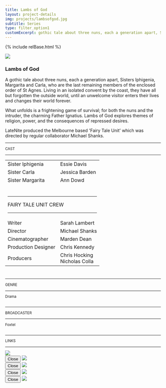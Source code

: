 ```yaml
---
title: Lambs of God
layout: project-details
img: projects/lambsofgod.jpg
subtitle: Series
type: filter_option1
customExcerpt: gothic tale about three nuns, each a generation apart, Sisters Iphigenia, Margarita and Carla, who are the last remaining members of the enclosed order of St Agnes. Living in an isolated convent by the coast, they have all but forgotten the outside world, until an unwelcome visitor enters their lives and changes their world forever.
---
```


{% include relBase.html %}

 <div id="heroImage">
            <img src="{{ relBase }}img/gallery/lambsofgod1.jpg"></div>
 <section id="details">
    <article>
      <span id="main-detail">
        <h1>Lambs of God</h1>
        <p>A gothic tale about three nuns, each a generation apart, Sisters Iphigenia, Margarita and Carla, who are
            the last remaining members of the enclosed order of St Agnes. Living in an isolated convent by the
            coast, they have all but forgotten the outside world, until an unwelcome visitor enters their lives and
            changes their world forever.
        </p>
        <p>
            What unfolds is a frightening game of survival; for both the nuns and the intruder, the charming Father
            Ignatius. Lambs of God explores themes of religion, power, and the consequences of repressed desires.
        </p>
        <p>LateNite produced the Melbourne based &#39;Fairy Tale Unit&#39; which was directed by regular
            collaborator Michael Shanks.</p>
      </span>
      <sub>
          <hr>CAST
          <hr>
          <table>
              <tr>
                  <td>Sister Iphigenia</td>
                  <td>Essie Davis</td>
              </tr>
              <tr>
                  <td>Sister Carla</td>
                  <td>Jessica Barden</td>
              </tr>
              <tr>
                  <td>Sister Margarita</td>
                  <td>Ann Dowd</td>
              </tr>
              <tr>
                  <td colspan="2"><br>
                      <hr>FAIRY TALE UNIT CREW
                      <hr>
                  </td>
              </tr>
              <tr>
                  <td>
                      Writer</td>
                  <td>Sarah Lambert</td>
              </tr>
              <tr>
                  <td>
                      Director</td>
                  <td>Michael Shanks</td>
              </tr>
              <tr>
                  <td>
                      Cinematographer</td>
                  <td>Marden Dean</td>
              </tr>
              <tr>
                  <td>
                      Production Designer</td>
                  <td>Chris Kennedy</td>
              </tr>
              <tr>
                  <td>
                      Producers</td>
                  <td>Chris Hocking<br>Nicholas Colla</td>
              </tr>
          </table><br>
          <hr>GENRE
          <hr>
          Drama<br>
          <br>
          <hr>BROADCASTER
          <hr>
          Foxtel<br><br>
          <hr>LINKS
        <hr>
          <a href="https://www.imdb.com/title/tt8709928/" target="_blank"><img src="{{ relBase }}img/social/imdb.svg"
                  class="imdb"></a>
      </sub>
    </article>
</section>
<div class="hystmodal" id="myModal2" aria-hidden="true">
    <div class="hystmodal__wrap">
        <div class="hystmodal__window" role="dialog" aria-modal="true">
            <button data-hystclose class="hystmodal__close">Close</button>
            <!-- You modal HTML markup -->
        <img src="{{ relBase }}img/gallery/lambsofgod2.jpg" id="img2">
        </div>
    </div>
</div>

<div class="hystmodal" id="myModal3" aria-hidden="true">
    <div class="hystmodal__wrap">
        <div class="hystmodal__window" role="dialog" aria-modal="true">
            <button data-hystclose class="hystmodal__close">Close</button>
            <!-- You modal HTML markup -->
        <img src="{{ relBase }}img/gallery/lambsofgod3.jpg" id="img3">
        </div>
    </div>
</div>
<div class="hystmodal" id="myModal4" aria-hidden="true">
    <div class="hystmodal__wrap">
        <div class="hystmodal__window" role="dialog" aria-modal="true">
            <button data-hystclose class="hystmodal__close">Close</button>
            <!-- You modal HTML markup -->
        <img src="{{ relBase }}img/gallery/lambsofgod4.jpg" id="img4">
        </div>
    </div>
</div>
<div class="hystmodal" id="myModal5" aria-hidden="true">
    <div class="hystmodal__wrap">
        <div class="hystmodal__window" role="dialog" aria-modal="true">
            <button data-hystclose class="hystmodal__close">Close</button>
            <!-- You modal HTML markup -->
        <img src="{{ relBase }}img/gallery/lambsofgod5.jpg" id="img5">
        </div>
    </div>
</div>

  <div id="gradient"></div>
